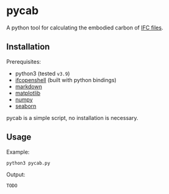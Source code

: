# pycab

A python tool for calculating the embodied carbon of [IFC files](https://technical.buildingsmart.org/standards/ifc/).

## Installation

Prerequisites:
* python3 (tested `v3.9`)
* [ifcopenshell](https://github.com/IfcOpenShell/IfcOpenShell) (built with python bindings)
* [markdown](https://python-markdown.github.io/)
* [matplotlib](https://matplotlib.org/)
* [numpy](https://numpy.org/)
* [seaborn](https://seaborn.pydata.org/)


pycab is a simple script, no installation is necessary.

## Usage

Example:
```shell
python3 pycab.py
```

Output:
```shell
TODO
```